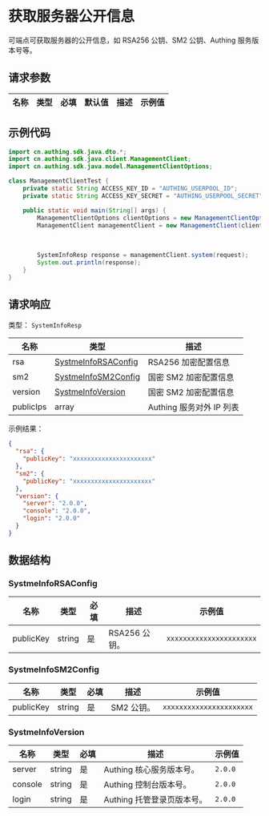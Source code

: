 # 获取服务器公开信息

<!--
  警告⚠️：
  不要直接修改该文档，
  https://github.com/Authing/authing-docs-factory
  使用该项目进行生成
-->

<LastUpdated />

可端点可获取服务器的公开信息，如 RSA256 公钥、SM2 公钥、Authing 服务版本号等。

## 请求参数

| 名称 | 类型 | 必填 | 默认值 | 描述 | 示例值 |
| ---- | ---- | ---- | ---- | ---- | ---- |


## 示例代码

```java
import cn.authing.sdk.java.dto.*;
import cn.authing.sdk.java.client.ManagementClient;
import cn.authing.sdk.java.model.ManagementClientOptions;

class ManagementClientTest {
    private static String ACCESS_KEY_ID = "AUTHING_USERPOOL_ID";
    private static String ACCESS_KEY_SECRET = "AUTHING_USERPOOL_SECRET";

    public static void main(String[] args) {
        ManagementClientOptions clientOptions = new ManagementClientOptions(ACCESS_KEY_ID, ACCESS_KEY_SECRET);
        ManagementClient managementClient = new ManagementClient(clientOptions);
    
        
        
        SystemInfoResp response = managementClient.system(request);
        System.out.println(response);
    }
}
```



## 请求响应

类型： `SystemInfoResp`

| 名称 | 类型 | 描述 |
| ---- | ---- | ---- |
| rsa | <a href="#SystmeInfoRSAConfig">SystmeInfoRSAConfig</a> | RSA256 加密配置信息 |
| sm2 | <a href="#SystmeInfoSM2Config">SystmeInfoSM2Config</a> | 国密 SM2 加密配置信息 |
| version | <a href="#SystmeInfoVersion">SystmeInfoVersion</a> | 国密 SM2 加密配置信息 |
| publicIps | array | Authing 服务对外 IP 列表 |



示例结果：

```json
{
  "rsa": {
    "publicKey": "xxxxxxxxxxxxxxxxxxxxxx"
  },
  "sm2": {
    "publicKey": "xxxxxxxxxxxxxxxxxxxxxx"
  },
  "version": {
    "server": "2.0.0",
    "console": "2.0.0",
    "login": "2.0.0"
  }
}
```

## 数据结构


### <a id="SystmeInfoRSAConfig"></a> SystmeInfoRSAConfig

| 名称 | 类型 | 必填 | 描述 | 示例值 |
| ---- |  ---- | ---- | ---- | ---- |
| publicKey | string | 是 | RSA256 公钥。  |  `xxxxxxxxxxxxxxxxxxxxxx` |


### <a id="SystmeInfoSM2Config"></a> SystmeInfoSM2Config

| 名称 | 类型 | 必填 | 描述 | 示例值 |
| ---- |  ---- | ---- | ---- | ---- |
| publicKey | string | 是 | SM2 公钥。  |  `xxxxxxxxxxxxxxxxxxxxxx` |


### <a id="SystmeInfoVersion"></a> SystmeInfoVersion

| 名称 | 类型 | 必填 | 描述 | 示例值 |
| ---- |  ---- | ---- | ---- | ---- |
| server | string | 是 | Authing 核心服务版本号。  |  `2.0.0` |
| console | string | 是 | Authing 控制台版本号。  |  `2.0.0` |
| login | string | 是 | Authing 托管登录页版本号。  |  `2.0.0` |


